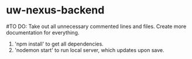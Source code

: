 # uw-nexus-backend

#TO DO: Take out all unnecessary commented lines and files. Create more documentation for everything.

1) 'npm install' to get all dependencies.
2) 'nodemon start' to run local server, which updates upon save.
